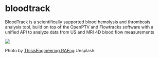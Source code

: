 # bloodtrack
BloodTrack is a scientifically supported blood hemolysis and thrombosis analysis tool, build on top of the OpenPTV and Flowtracks software with a unified API to analyze data from US and MRI 4D blood flow measurements

![](thisisengineering-raeng-84UBuwjldOM-unsplash.jpg)

Photo by <a href="https://unsplash.com/@thisisengineering?utm_source=unsplash&amp;utm_medium=referral&amp;utm_content=creditCopyText">ThisisEngineering RAEng</a> Unsplash
